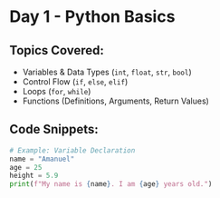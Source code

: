 # Day 1 - Python Basics

## Topics Covered:
- Variables & Data Types (`int`, `float`, `str`, `bool`)
- Control Flow (`if`, `else`, `elif`)
- Loops (`for`, `while`)
- Functions (Definitions, Arguments, Return Values)

## Code Snippets:
```python
# Example: Variable Declaration
name = "Amanuel"
age = 25
height = 5.9
print(f"My name is {name}. I am {age} years old.")
